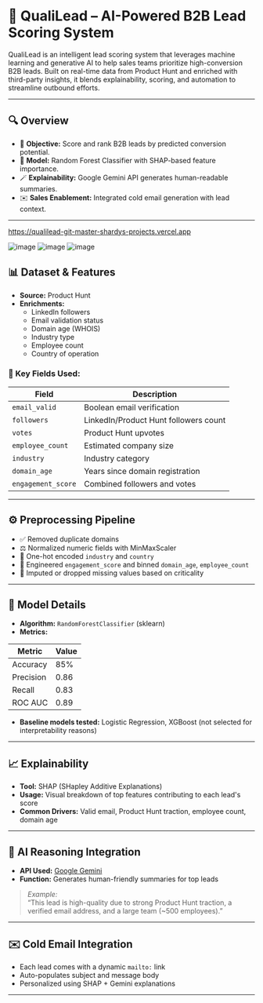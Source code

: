 # 🚀 QualiLead – AI-Powered B2B Lead Scoring System

QualiLead is an intelligent lead scoring system that leverages machine learning and generative AI to help sales teams prioritize high-conversion B2B leads. Built on real-time data from Product Hunt and enriched with third-party insights, it blends explainability, scoring, and automation to streamline outbound efforts.

---

## 🔍 Overview

- 🎯 **Objective:** Score and rank B2B leads by predicted conversion potential.
- 🧠 **Model:** Random Forest Classifier with SHAP-based feature importance.
- 🪄 **Explainability:** Google Gemini API generates human-readable summaries.
- ✉️ **Sales Enablement:** Integrated cold email generation with lead context.

---
https://qualilead-git-master-shardys-projects.vercel.app

![image](https://github.com/user-attachments/assets/a5cf5b25-5716-402e-ad1a-41712cbbc05f)
![image](https://github.com/user-attachments/assets/bbf1eaa3-016b-4f74-96da-3a1ea19a25e1)
![image](https://github.com/user-attachments/assets/e5d9ab2a-c7f9-4b39-8bf3-d34ab95949af)




## 📊 Dataset & Features

- **Source:** Product Hunt
- **Enrichments:**
  - LinkedIn followers
  - Email validation status
  - Domain age (WHOIS)
  - Industry type
  - Employee count
  - Country of operation

### 🧾 Key Fields Used:
| Field             | Description                            |
|------------------|----------------------------------------|
| `email_valid`     | Boolean email verification             |
| `followers`       | LinkedIn/Product Hunt followers count  |
| `votes`           | Product Hunt upvotes                   |
| `employee_count`  | Estimated company size                 |
| `industry`        | Industry category                      |
| `domain_age`      | Years since domain registration        |
| `engagement_score`| Combined followers and votes           |

---

## ⚙️ Preprocessing Pipeline

- ✅ Removed duplicate domains
- ⚖️ Normalized numeric fields with MinMaxScaler
- 🔢 One-hot encoded `industry` and `country`
- 🧮 Engineered `engagement_score` and binned `domain_age`, `employee_count`
- 🧼 Imputed or dropped missing values based on criticality

---

## 🧠 Model Details

- **Algorithm:** `RandomForestClassifier` (sklearn)
- **Metrics:**

| Metric    | Value |
|-----------|--------|
| Accuracy  | 85%    |
| Precision | 0.86   |
| Recall    | 0.83   |
| ROC AUC   | 0.89   |

- **Baseline models tested:** Logistic Regression, XGBoost (not selected for interpretability reasons)

---

## 📈 Explainability

- **Tool:** SHAP (SHapley Additive Explanations)
- **Usage:** Visual breakdown of top features contributing to each lead's score
- **Common Drivers:** Valid email, Product Hunt traction, employee count, domain age

---

## 🤖 AI Reasoning Integration

- **API Used:** [Google Gemini](https://ai.google)
- **Function:** Generates human-friendly summaries for top leads

> *Example:*  
> “This lead is high-quality due to strong Product Hunt traction, a verified email address, and a large team (~500 employees).”

---

## ✉️ Cold Email Integration

- Each lead comes with a dynamic `mailto:` link
- Auto-populates subject and message body
- Personalized using SHAP + Gemini explanations

---
